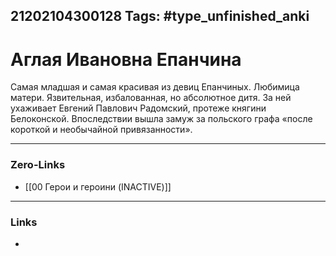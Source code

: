 21202104300128
Tags: #type_unfinished_anki
---
# Аглая Ивановна Епанчина

  Самая младшая и самая красивая из девиц Епанчиных. Любимица матери. Язвительная, избалованная, но абсолютное дитя. За ней ухаживает Евгений Павлович Радомский, протеже княгини Белоконской. Впоследствии вышла замуж за польского графа «после короткой и необычайной привязанности».

---
### Zero-Links
- [[00 Герои и героини (INACTIVE)]]
---
### Links
-